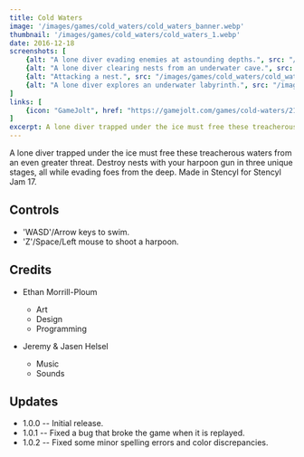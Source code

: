 ```yaml
---
title: Cold Waters
image: '/images/games/cold_waters/cold_waters_banner.webp'
thumbnail: '/images/games/cold_waters/cold_waters_1.webp'
date: 2016-12-18
screenshots: [
    {alt: "A lone diver evading enemies at astounding depths.", src: "/images/games/cold_waters/cold_waters_0.webp"},
    {alt: "A lone diver clearing nests from an underwater cave.", src: "/images/games/cold_waters/cold_waters_1.webp"},
    {alt: "Attacking a nest.", src: "/images/games/cold_waters/cold_waters_2.webp"},
    {alt: "A lone diver explores an underwater labyrinth.", src: "/images/games/cold_waters/cold_waters_3.webp"},
]
links: [
    {icon: "GameJolt", href: "https://gamejolt.com/games/cold-waters/219573"},
]
excerpt: A lone diver trapped under the ice must free these treacherous waters from an even greater threat. Made for Stencyl Jam 17.
---
```


A lone diver trapped under the ice must free these treacherous waters from an even greater threat. Destroy nests with your harpoon gun in three unique stages, all while evading foes from the deep. Made in Stencyl for Stencyl Jam 17.

## Controls

* 'WASD'/Arrow keys to swim.
* 'Z'/Space/Left mouse to shoot a harpoon.

## Credits

* Ethan Morrill-Ploum
    * Art
    * Design
    * Programming

* Jeremy & Jasen Helsel
    * Music
    * Sounds

## Updates

* 1.0.0 -- Initial release.
* 1.0.1 -- Fixed a bug that broke the game when it is replayed.
* 1.0.2 -- Fixed some minor spelling errors and color discrepancies.